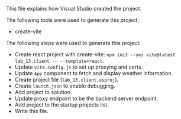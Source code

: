 This file explains how Visual Studio created the project.

The following tools were used to generate this project:
- create-vite

The following steps were used to generate this project:
- Create react project with create-vite: `npm init --yes vite@latest lab_13.client -- --template=react`.
- Update `vite.config.js` to set up proxying and certs.
- Update `App` component to fetch and display weather information.
- Create project file (`lab_13.client.esproj`).
- Create `launch.json` to enable debugging.
- Add project to solution.
- Update proxy endpoint to be the backend server endpoint.
- Add project to the startup projects list.
- Write this file.
